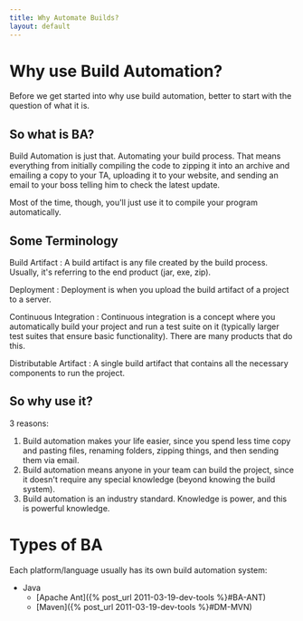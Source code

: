 ```yaml
---
title: Why Automate Builds?
layout: default
---
```


Why use Build Automation?
=========================
Before we get started into why use build automation, better to start with the question of what it is.

So what is BA?
--------------
Build Automation is just that. Automating your build process. That means everything from initially compiling the code to zipping it into an archive and emailing a copy to your TA, uploading it to your website, and sending an email to your boss telling him to check the latest update.

Most of the time, though, you'll just use it to compile your program automatically.

Some Terminology
----------------
Build Artifact
:	A build artifact is any file created by the build process. Usually, it's referring to the end product (jar, exe, zip).

Deployment
:	Deployment is when you upload the build artifact of a project to a server.

Continuous Integration
:	Continuous integration is a concept where you automatically build your project and run a test suite on it (typically larger test suites that ensure basic functionality). There are many products that do this.

Distributable Artifact
:	A single build artifact that contains all the necessary components to run the project.

So why use it?
--------------
3 reasons:

1. Build automation makes your life easier, since you spend less time copy and pasting files, renaming folders, zipping things, and then sending them via email.
2. Build automation means anyone in your team can build the project, since it doesn't require any special knowledge (beyond knowing the build system).
3. Build automation is an industry standard. Knowledge is power, and this is powerful knowledge.

Types of BA
===========
Each platform/language usually has its own build automation system:

* Java
	* [Apache Ant]({% post_url 2011-03-19-dev-tools %}#BA-ANT)
	* [Maven]({% post_url 2011-03-19-dev-tools %}#DM-MVN)
